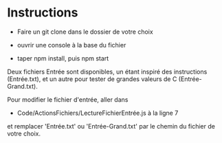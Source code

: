 # Instructions

- Faire un git clone dans le dossier de votre choix

- ouvrir une console à la base du fichier

- taper npm install, puis npm start

Deux fichiers Entrée sont disponibles, un étant inspiré des instructions (Entrée.txt), et un autre pour tester de grandes valeurs de C (Entrée-Grand.txt).

Pour modifier le fichier d'entrée, aller dans

- Code/ActionsFichiers/LectureFichierEntrée.js à la ligne 7

et remplacer 'Entrée.txt' ou 'Entrée-Grand.txt' par le chemin du fichier de votre choix.
